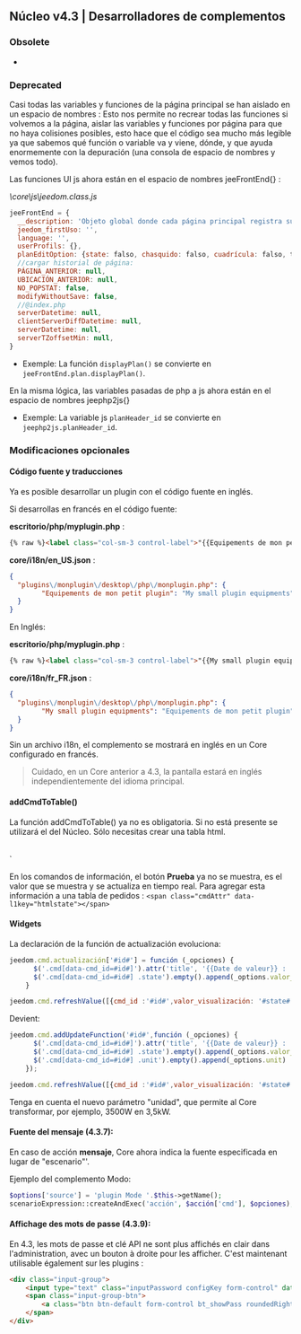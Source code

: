 ## Núcleo v4.3 | Desarrolladores de complementos

### Obsolete

-

### Deprecated

Casi todas las variables y funciones de la página principal se han aislado en un espacio de nombres : Esto nos permite no recrear todas las funciones si volvemos a la página, aislar las variables y funciones por página para que no haya colisiones posibles, esto hace que el código sea mucho más legible ya que sabemos qué función o variable va y viene, dónde, y que ayuda enormemente con la depuración (una consola de espacio de nombres y vemos todo).

Las funciones UI js ahora están en el espacio de nombres jeeFrontEnd{} :

*\core\js\jeedom.class.js*

```js
jeeFrontEnd = {
  __description: 'Objeto global donde cada página principal registra sus propias funciones y variables en su nombre de subobjeto.',
  jeedom_firstUso: '',
  language: '',
  userProfils: {},
  planEditOption: {state: falso, chasquido: falso, cuadrícula: falso, tamaño de cuadrícula: falso, resaltar: true},
  //cargar historial de página:
  PÁGINA_ANTERIOR: null,
  UBICACIÓN_ANTERIOR: null,
  NO_POPSTAT: false,
  modifyWithoutSave: false,
  //@index.php
  serverDatetime: null,
  clientServerDiffDatetime: null,
  serverDatetime: null,
  serverTZoffsetMin: null,
}
```

- Exemple: La función `displayPlan()` se convierte en `jeeFrontEnd.plan.displayPlan()`.

En la misma lógica, las variables pasadas de php a js ahora están en el espacio de nombres jeephp2js{}

- Exemple: La variable js `planHeader_id` se convierte en `jeephp2js.planHeader_id`.

### Modificaciones opcionales

#### Código fuente y traducciones

Ya es posible desarrollar un plugin con el código fuente en inglés.

Si desarrollas en francés en el código fuente:

**escritorio/php/myplugin.php** :

````html
{% raw %}<label class="col-sm-3 control-label">"{{Equipements de mon petit plugin}}"</label>{% endraw %}
````

**core/i18n/en_US.json** :

````json
{
  "plugins\/monplugin\/desktop\/php\/monplugin.php": {
      	"Equipements de mon petit plugin": "My small plugin equipments",
  }
}
````

En Inglés:

**escritorio/php/myplugin.php** :

````html
{% raw %}<label class="col-sm-3 control-label">"{{My small plugin equipments}}"</label>{% endraw %}
````

**core/i18n/fr_FR.json** :

````json
{
  "plugins\/monplugin\/desktop\/php\/monplugin.php": {
      	"My small plugin equipments": "Equipements de mon petit plugin",
  }
}
````
Sin un archivo i18n, el complemento se mostrará en inglés en un Core configurado en francés.

> Cuidado, en un Core anterior a 4.3, la pantalla estará en inglés independientemente del idioma principal.



#### addCmdToTable()

La función addCmdToTable() ya no es obligatoria. Si no está presente se utilizará el del Núcleo. Sólo necesitas crear una tabla html.<table id="table_cmd" class="table table-bordered table-condensed"></table> `

En los comandos de información, el botón **Prueba** ya no se muestra, es el valor que se muestra y se actualiza en tiempo real. Para agregar esta información a una tabla de pedidos : `<span class="cmdAttr" data-l1key="htmlstate"></span> `

#### Widgets

La declaración de la función de actualización evoluciona:

```js
jeedom.cmd.actualización['#id#'] = función (_opciones) {
      $('.cmd[data-cmd_id=#id#]').attr('title', '{{Date de valeur}} : '+_options.valueDate+'<br/>{{Fecha de recogida}} : '+_options.collectDate)
      $('.cmd[data-cmd_id=#id#] .state').empty().append(_options.valor_visualización)
    }

jeedom.cmd.refreshValue([{cmd_id :'#id#',valor_visualización: '#state#', valueDate: '#valueDate#', collectDate: '#collectDate#', alertLevel: '#alertLevel#'}])
```

Devient:

```js
jeedom.cmd.addUpdateFunction('#id#',función (_opciones) {
      $('.cmd[data-cmd_id=#id#]').attr('title', '{{Date de valeur}} : '+_options.valueDate+'<br/>{{Fecha de recogida}} : '+_options.collectDate)
      $('.cmd[data-cmd_id=#id#] .state').empty().append(_options.valor_visualización)
      $('.cmd[data-cmd_id=#id#] .unit').empty().append(_options.unit)
    });

jeedom.cmd.refreshValue([{cmd_id :'#id#',valor_visualización: '#state#', valueDate: '#valueDate#', collectDate: '#collectDate#', alertLevel: '#alertLevel#', unit: '#unite#'}])
```

Tenga en cuenta el nuevo parámetro "unidad", que permite al Core transformar, por ejemplo, 3500W en 3,5kW.

#### Fuente del mensaje (4.3.7):

En caso de acción **mensaje**, Core ahora indica la fuente especificada en lugar de "escenario"'.

Ejemplo del complemento Modo:

````php
$options['source'] = 'plugin Mode '.$this->getName();
scenarioExpression::createAndExec('acción', $acción['cmd'], $opciones);
````

#### Affichage des mots de passe (4.3.9):

En 4.3, les mots de passe et clé API ne sont plus affichés en clair dans l'administration, avec un bouton à droite pour les afficher. C'est maintenant utilisable également sur les plugins :

````html
<div class="input-group">
    <input type="text" class="inputPassword configKey form-control" data-l1key="pass" placeholder="Account password" />
    <span class="input-group-btn">
        <a class="btn btn-default form-control bt_showPass roundedRight"><i class="fas fa-eye"></i></a>
    </span>
</div>
````